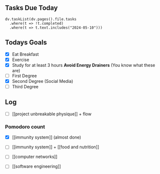 ## Tasks Due Today
```dataviewjs
dv.taskList(dv.pages().file.tasks 
  .where(t => !t.completed)
  .where(t => t.text.includes("2024-05-10")))
```
## Todays Goals
- [x] Eat Breakfast
- [x] Exercise
- [x] Study for at least 3 hours
**Avoid Energy Drainers** (You know what these are)
- [ ] First Degree
- [x] Second Degree (Social Media)
- [ ] Third Degree

## Log

- [ ] [[project unbreakable physique]] + flow

### **Pomodoro count**
- [x] [[immunity system]] (almost done)
- [ ] [[immunity system]] + [[food and nutrition]]
- [ ] [[computer networks]]
- [ ] [[software engineering]]

